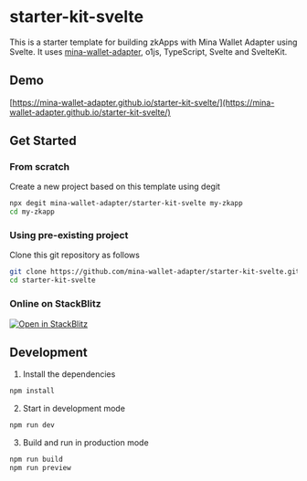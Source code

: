 # starter-kit-svelte

This is a starter template for building zkApps with Mina Wallet Adapter using Svelte. It uses [mina-wallet-adapter](https://github.com/mina-wallet-adapter/wallet-adapter), o1js, TypeScript, Svelte and SvelteKit.

## Demo

[https://mina-wallet-adapter.github.io/starter-kit-svelte/](https://mina-wallet-adapter.github.io/starter-kit-svelte/)

## Get Started

### From scratch

Create a new project based on this template using degit

```bash
npx degit mina-wallet-adapter/starter-kit-svelte my-zkapp
cd my-zkapp
```

### Using pre-existing project

Clone this git repository as follows

```bash
git clone https://github.com/mina-wallet-adapter/starter-kit-svelte.git
cd starter-kit-svelte
```

### Online on StackBlitz

[![Open in StackBlitz](https://developer.stackblitz.com/img/open_in_stackblitz.svg)](https://stackblitz.com/github/mina-wallet-adapter/starter-kit-svelte?file=ui%2Fsrc%2Froutes%2F%2Bpage.svelte&startScript=dev)

## Development

1. Install the dependencies

```bash
npm install
```

2. Start in development mode

```bash
npm run dev
```

3. Build and run in production mode

```bash
npm run build
npm run preview
```
